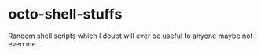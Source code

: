 # octo-shell-stuffs
Random shell scripts which I doubt will ever be useful to anyone maybe not even me....

